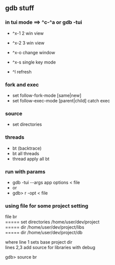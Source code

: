 ## gdb stuff

### in tui mode  ==> ^c-^a or gdb -tui

- ^x-1   2 win view
- ^x-2   3 win view
- ^x-o   change window

- ^x-s   single key mode
- ^l     refresh

### fork and exec
- set follow-fork-mode [same|new]
- set follow-exec-mode [parent|child]
catch exec
  
### source 
- set directories
  
### threads
- bt (backtrace)
- bt all threads
- thread apply all bt
  
### run with params
- gdb -tui --args app options < file
- or
- gdb> r -opt < file
  
### using file for some project setting
file br   
===== set directories /home/user/dev/project  
===== dir /home/user/dev/project/libs  
===== dir /home/user/dev/project/db  
  
where line 1 sets base project dir  
lines 2,3 add source for libraries with debug  

gdb> source br
